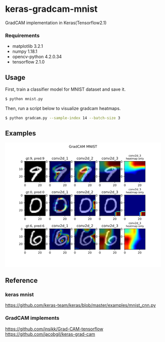 # keras-gradcam-mnist
GradCAM implementation in Keras(Tensorflow2.1)

### Requirements
- matplotlib 3.2.1
- numpy 1.18.1
- opencv-python 4.2.0.34
- tensorflow 2.1.0

## Usage
First, train a classifier model for MNIST dataset and save it.
```bash
$ python mnist.py
```

Then, run a script below to visualize gradcam heatmaps.
```bash
$ python gradcam.py --sample-index 14 --batch-size 3
```

## Examples
![](/pic/svg/gradcam_mnist.svg)

## Reference
### keras mnist
https://github.com/keras-team/keras/blob/master/examples/mnist_cnn.py

### GradCAM implements
https://github.com/insikk/Grad-CAM-tensorflow
https://github.com/jacobgil/keras-grad-cam

